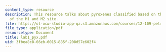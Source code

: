 ```yaml
---
content_type: resource
description: This resource talks about pyroxenes classified based on the occupancy
  of the M1 and M2 site.
file: https://ol-ocw-studio-app-qa.s3.amazonaws.com/courses/12-109-petrology-fall-2005/3fbea8c866eb6015885f208d57e602f4_lab1_pyx.pdf
file_type: application/pdf
resourcetype: Document
title: lab1_pyx.pdf
uid: 3fbea8c8-66eb-6015-885f-208d57e602f4
---
```

